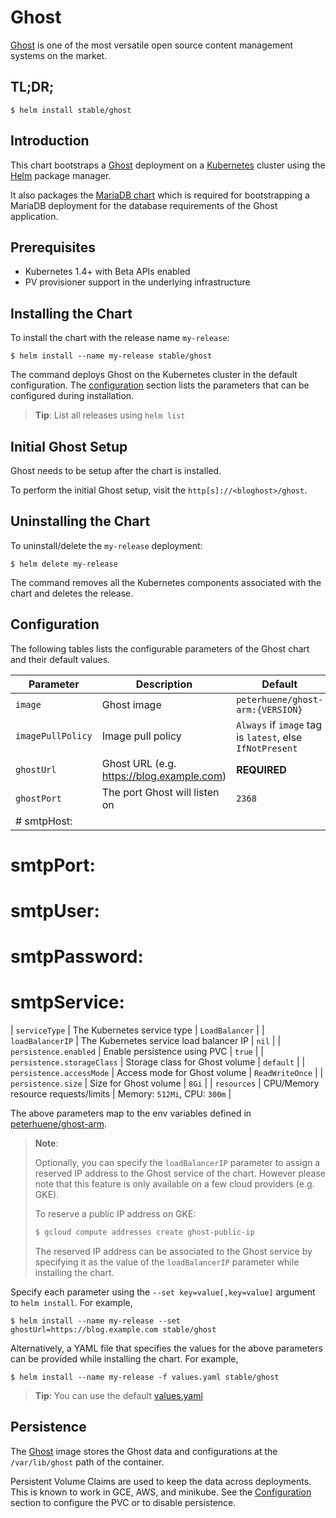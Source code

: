 # Ghost

[Ghost](https://ghost.org/) is one of the most versatile open source content management systems on the market.

## TL;DR;

```console
$ helm install stable/ghost
```

## Introduction

This chart bootstraps a [Ghost](https://github.com/peterhuene/arm-charts/tree/master/stable/ghost) deployment on a [Kubernetes](http://kubernetes.io) cluster using the [Helm](https://helm.sh) package manager.

It also packages the [MariaDB chart](https://github.com/peterhuene/arm-charts/tree/master/stable/mariadb) which is required for bootstrapping a MariaDB deployment for the database requirements of the Ghost application.

## Prerequisites

- Kubernetes 1.4+ with Beta APIs enabled
- PV provisioner support in the underlying infrastructure

## Installing the Chart

To install the chart with the release name `my-release`:

```console
$ helm install --name my-release stable/ghost
```

The command deploys Ghost on the Kubernetes cluster in the default configuration. The [configuration](#configuration) section lists the parameters that can be configured during installation.

> **Tip**: List all releases using `helm list`

## Initial Ghost Setup

Ghost needs to be setup after the chart is installed.

To perform the initial Ghost setup, visit the `http[s]://<bloghost>/ghost`. 

## Uninstalling the Chart

To uninstall/delete the `my-release` deployment:

```console
$ helm delete my-release
```

The command removes all the Kubernetes components associated with the chart and deletes the release.

## Configuration

The following tables lists the configurable parameters of the Ghost chart and their default values.

| Parameter                         | Description                                         | Default                                                   |
| --------------------------------- | --------------------------------------------------- | --------------------------------------------------------- |
| `image`                           | Ghost image                                         | `peterhuene/ghost-arm:{VERSION}`                          |
| `imagePullPolicy`                 | Image pull policy                                   | `Always` if `image` tag is `latest`, else `IfNotPresent`  |
| `ghostUrl`                        | Ghost URL (e.g. https://blog.example.com)           | **REQUIRED**                                              |
| `ghostPort`                       | The port Ghost will listen on                       | `2368`                                                    |
| # smtpHost:
# smtpPort:
# smtpUser:
# smtpPassword:
# smtpService:
| `serviceType`                     | The Kubernetes service type                         | `LoadBalancer`                                            |
| `loadBalancerIP`                  | The Kubernetes service load balancer IP             | `nil`                                                     |
| `persistence.enabled`             | Enable persistence using PVC                        | `true`                                                    |
| `persistence.storageClass`        | Storage class for Ghost volume                      | `default`                                                 |
| `persistence.accessMode`          | Access mode for Ghost volume                        | `ReadWriteOnce`                                           |
| `persistence.size`                | Size for Ghost volume                               | `8Gi`                                                     |
| `resources`                       | CPU/Memory resource requests/limits                 | Memory: `512Mi`, CPU: `300m`                              |

The above parameters map to the env variables defined in [peterhuene/ghost-arm](http://github.com/peterhuene/arm-charts/tree/master/stable/ghost-arm/docker).

> **Note**:
>
> Optionally, you can specify the `loadBalancerIP` parameter to assign a reserved IP address to the Ghost service of the chart. However please note that this feature is only available on a few cloud providers (e.g. GKE).
>
> To reserve a public IP address on GKE:
>
> ```bash
> $ gcloud compute addresses create ghost-public-ip
> ```
>
> The reserved IP address can be associated to the Ghost service by specifying it as the value of the `loadBalancerIP` parameter while installing the chart.

Specify each parameter using the `--set key=value[,key=value]` argument to `helm install`. For example,

```console
$ helm install --name my-release --set ghostUrl=https://blog.example.com stable/ghost
```

Alternatively, a YAML file that specifies the values for the above parameters can be provided while installing the chart. For example,

```console
$ helm install --name my-release -f values.yaml stable/ghost
```

> **Tip**: You can use the default [values.yaml](values.yaml)

## Persistence

The [Ghost](https://github.com/peterhuene/arm-charts-tree/master/stable/ghost/docker) image stores the Ghost data and configurations at the `/var/lib/ghost` path of the container.

Persistent Volume Claims are used to keep the data across deployments. This is known to work in GCE, AWS, and minikube.
See the [Configuration](#configuration) section to configure the PVC or to disable persistence.
